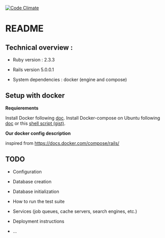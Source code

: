 [![Code Climate](https://codeclimate.com/github/pimpin/classroom/badges/gpa.svg)](https://codeclimate.com/github/pimpin/classroom)

# README



## Technical overview :

* Ruby version : 2.3.3

* Rails version 5.0.0.1

* System dependencies : docker (engine and compose)


## Setup with docker

**Requierements**

Install Docker following [doc](https://docs.docker.com/engine/installation/linux/ubuntulinux/).
Install Docker-compose on Ubuntu following [doc](https://docs.docker.com/compose/install/) or this [shell script (gist)](https://gist.github.com/wdullaer/f1af16bd7e970389bad3).

**Our docker config description**

inspired from https://docs.docker.com/compose/rails/

## TODO

* Configuration

* Database creation

* Database initialization

* How to run the test suite

* Services (job queues, cache servers, search engines, etc.)

* Deployment instructions

* ...